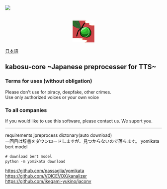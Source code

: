 <!--licence-->
<a href="./LICENSE">
    <img src="https://img.shields.io/badge/-MIT Licence-5674bc.svg?">
</a>
<br>
<br>
<!--logo-->
<p align="center">
<img width="70"  src = "./docs/web_resource/kabosu_icon.png" />
</p>

[日本語](./docs/README_JA.md)

## kabosu-core ~Japanese preprocesser for TTS~


### Terms for uses (without obligation)
Please don't use for piracy, deepfake, other crimes.  
Use only authorized voices or your own voice

### To all companies
If you would like to use this software, please contact us.
We suport you.


---
requirements
jpreprocess dictonary(auto download)  
一回目は辞書をダウンロードしますが、見つからないので落ちます。
yomikata bert model

```
# download bert model  
python -m yomikata download

```
https://github.com/passaglia/yomikata  
https://github.com/VOICEVOX/kanalizer  
https://github.com/ikegami-yukino/jaconv